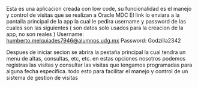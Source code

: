 Esta es una aplicacion creada con low code, su funcionalidad es el manejo y control de visitas que se realizan a Oracle MDC
El link lo enviara a la pantalla principal de la app la cual le pedira username y password de las cuales son las siguientes ( son datos solo usados para la creacion de la app, no son reales ) 
Username: humberto.melquiades7946@alumnos.udg.mx
Password: Godzilla2342

Despues de iniciar secion se abrira la pestaña principal la cual tendra un menu de altas, consultas, etc, etc.
en estas opciones nosotros podemos registras las visitas y consultar las visitas que tengamos programadas para alguna fecha especifica.
todo esto para facilitar el manejo y control de un sistema de gestion de visitas
